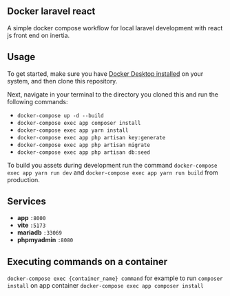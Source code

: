 

## Docker laravel react

A simple docker compose workflow for local laravel development with react js front end on inertia.

## Usage

To get started, make sure you have [Docker Desktop installed](https://docs.docker.com/desktop/) on your system, and then clone this repository.

Next, navigate in your terminal to the directory you cloned this and run the following commands:

- `docker-compose up -d --build`
- `docker-compose exec app composer install`
- `docker-compose exec app yarn install`
- `docker-compose exec app php artisan key:generate`
- `docker-compose exec app php artisan migrate`
- `docker-compose exec app php artisan db:seed`

To build you assets during development run the command `docker-compose exec app yarn run dev` and `docker-compose exec app yarn run build` from production.

## Services

- **app** `:8000`
- **vite** `:5173`
- **mariadb** `:33069`
- **phpmyadmin** `:8080`

## Executing commands on a container

`docker-compose exec {container_name} command` for example to run `composer install` on app container `docker-compose exec app composer install`
